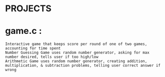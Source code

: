 # PROJECTS
# game.c : 
    Interactive game that keeps score per round of one of two games, accounting for time spent 
    Number Guessing Game uses random number generator, asking for max number desired, tells user if too high/low
    Arithmetic Game uses random number generator, creating addition, multiplication, & subtraction problems, telling user correct answer if wrong


